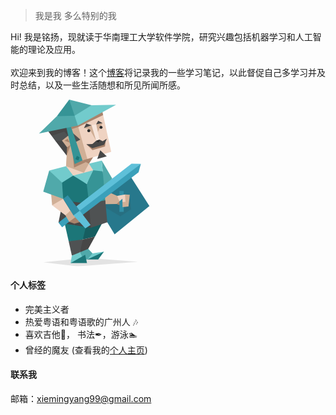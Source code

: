 <!-- ## 页面建设中 ⌛️ -->

> 我是我 多么特别的我

Hi! 我是铭扬，现就读于华南理工大学软件学院，研究兴趣包括机器学习和人工智能的理论及应用。  
<br>
欢迎来到我的博客！这个[博客](https://meyer99.github.io/)将记录我的一些学习笔记，以此督促自己多学习并及时总结，以及一些生活随想和所见所闻所感。

<?xml version="1.0" encoding="UTF-8"?>
<svg xmlns="http://www.w3.org/2000/svg" xmlns:xlink="http://www.w3.org/1999/xlink" width="200pt" height="200pt" viewBox="0 0 200 200" version="1.1">
<defs>
<filter id="alpha" filterUnits="objectBoundingBox" x="0%" y="0%" width="100%" height="100%">
  <feColorMatrix type="matrix" in="SourceGraphic" values="0 0 0 0 1 0 0 0 0 1 0 0 0 0 1 0 0 0 1 0"/>
</filter>
<mask id="mask0">
  <g filter="url(#alpha)">
<rect x="0" y="0" width="200" height="200" style="fill:rgb(0%,0%,0%);fill-opacity:0.101961;stroke:none;"/>
  </g>
</mask>
<clipPath id="clip1">
  <rect x="0" y="0" width="200" height="200"/>
</clipPath>
<g id="surface5" clip-path="url(#clip1)">
<path style=" stroke:none;fill-rule:evenodd;fill:rgb(16.862745%,16.862745%,16.862745%);fill-opacity:1;" d="M 143.175781 114.261719 L 144.679688 131.554688 L 131.898438 140.066406 L 108.636719 126.390625 L 126.691406 119.605469 Z M 143.175781 114.261719 "/>
</g>
<mask id="mask1">
  <g filter="url(#alpha)">
<rect x="0" y="0" width="200" height="200" style="fill:rgb(0%,0%,0%);fill-opacity:0.101961;stroke:none;"/>
  </g>
</mask>
<clipPath id="clip2">
  <rect x="0" y="0" width="200" height="200"/>
</clipPath>
<g id="surface8" clip-path="url(#clip2)">
<path style=" stroke:none;fill-rule:evenodd;fill:rgb(0%,0%,0%);fill-opacity:1;" d="M 152.960938 194.628906 L 91.640625 189.890625 L 39.460938 195.148438 L 80.699219 200.054688 Z M 152.960938 194.628906 "/>
</g>
</defs>
<g id="surface1">
<path style=" stroke:none;fill-rule:evenodd;fill:rgb(15.294118%,47.058824%,54.901961%);fill-opacity:1;" d="M 116.136719 147.285156 L 124.941406 161.679688 L 166.695312 127.773438 L 138.785156 83.859375 L 124.578125 93.75 L 117.03125 97.890625 L 112.328125 104.933594 L 110.015625 132.21875 Z M 116.136719 147.285156 "/>
<use xlink:href="#surface5" mask="url(#mask0)"/>
<path style=" stroke:none;fill-rule:evenodd;fill:rgb(66.27451%,51.764706%,42.352941%);fill-opacity:1;" d="M 127.359375 125.214844 L 134.453125 128.03125 L 136.445312 116.765625 L 128.679688 119.605469 Z M 127.359375 125.214844 "/>
<path style=" stroke:none;fill-rule:evenodd;fill:rgb(81.568627%,68.627451%,58.823529%);fill-opacity:1;" d="M 120.84375 112.324219 L 112.203125 116.273438 L 114.023438 125.390625 L 127.359375 125.214844 L 130.765625 122.160156 L 132.015625 119.605469 L 128.019531 115.5 Z M 120.84375 112.324219 "/>
<use xlink:href="#surface8" mask="url(#mask1)"/>
<path style=" stroke:none;fill-rule:evenodd;fill:rgb(8.627451%,36.862745%,37.647059%);fill-opacity:1;" d="M 110.886719 146.574219 L 101.359375 164.394531 L 86.773438 167.734375 L 86.863281 146.601562 Z M 110.886719 146.574219 "/>
<path style=" stroke:none;fill-rule:evenodd;fill:rgb(27.843137%,27.843137%,27.843137%);fill-opacity:1;" d="M 101.359375 164.394531 L 93.28125 179.078125 L 90.363281 183.285156 L 83.46875 183.285156 L 83.113281 174.679688 L 86.773438 167.734375 Z M 101.359375 164.394531 "/>
<path style=" stroke:none;fill-rule:evenodd;fill:rgb(31.372549%,66.27451%,66.666667%);fill-opacity:1;" d="M 93.28125 179.078125 L 98.414062 184.53125 L 98.828125 189.75 L 92.238281 191.785156 L 83.640625 191.785156 L 83.46875 183.285156 Z M 93.28125 179.078125 "/>
<path style=" stroke:none;fill-rule:evenodd;fill:rgb(81.568627%,68.627451%,58.823529%);fill-opacity:1;" d="M 64.546875 112.15625 L 48.816406 113.941406 L 49.949219 126.765625 L 58.679688 127.054688 L 63.199219 119.089844 Z M 64.546875 112.15625 "/>
<path style=" stroke:none;fill-rule:evenodd;fill:rgb(31.372549%,66.27451%,66.666667%);fill-opacity:1;" d="M 64.03125 97.390625 L 63.101562 107.574219 L 63.199219 119.089844 L 39.289062 110.523438 L 46.425781 85.070312 Z M 64.03125 97.390625 "/>
<path style=" stroke:none;fill-rule:evenodd;fill:rgb(31.372549%,66.27451%,66.666667%);fill-opacity:1;" d="M 109.476562 73.171875 L 110.664062 86.019531 L 110.210938 93.039062 L 112.328125 104.933594 L 122.09375 94.78125 Z M 109.476562 73.171875 "/>
<path style=" stroke:none;fill-rule:evenodd;fill:rgb(10.980392%,46.27451%,47.058824%);fill-opacity:1;" d="M 64.546875 146.574219 L 69.828125 170.023438 L 76.894531 170.453125 L 86.773438 167.734375 L 90.929688 150.484375 L 76.671875 150.296875 Z M 64.546875 146.574219 "/>
<path style=" stroke:none;fill-rule:evenodd;fill:rgb(30.980392%,32.156863%,32.54902%);fill-opacity:1;" d="M 86.773438 167.734375 L 69.828125 170.023438 L 73.644531 187.054688 L 79.039062 186.140625 L 83.46875 183.285156 Z M 86.773438 167.734375 "/>
<path style=" stroke:none;fill-rule:evenodd;fill:rgb(44.705882%,79.607843%,80%);fill-opacity:1;" d="M 83.46875 183.285156 L 73.644531 187.054688 L 72.144531 196.214844 L 82.46875 193.554688 L 86.773438 190.089844 Z M 83.46875 183.285156 "/>
<path style=" stroke:none;fill-rule:evenodd;fill:rgb(93.72549%,82.745098%,76.078431%);fill-opacity:1;" d="M 111.183594 18.585938 L 120.84375 62.664062 L 99.128906 69.195312 L 94.363281 73.929688 L 94.128906 76.859375 L 104.316406 84.390625 L 87.503906 94.054688 L 67.65625 92.714844 L 66.648438 79.953125 L 68.351562 57.203125 L 59.886719 49.984375 L 67.070312 39.996094 L 78.859375 49.285156 L 81.503906 47.828125 L 67.070312 34.214844 L 70.703125 29.671875 Z M 111.183594 18.585938 "/>
<path style=" stroke:none;fill-rule:evenodd;fill:rgb(21.176471%,58.039216%,58.823529%);fill-opacity:1;" d="M 110.664062 86.019531 L 104.863281 82.726562 L 99.246094 84.828125 L 94.625 93.023438 L 91.460938 101.265625 L 91.585938 109.863281 L 94.363281 125.039062 L 101.386719 126.390625 L 113.703125 120.894531 L 112.328125 104.933594 Z M 110.664062 86.019531 "/>
<path style=" stroke:none;fill-rule:evenodd;fill:rgb(10.980392%,46.27451%,47.058824%);fill-opacity:1;" d="M 91.460938 101.265625 L 84.015625 95.523438 L 75.214844 91.136719 L 66.59375 94.054688 L 61.890625 99.578125 L 63.199219 119.089844 L 63.664062 123.851562 L 82.789062 128.25 L 94.363281 125.039062 Z M 91.460938 101.265625 "/>
<path style=" stroke:none;fill-rule:evenodd;fill:rgb(81.568627%,68.627451%,58.823529%);fill-opacity:1;" d="M 88.109375 34.085938 L 94.828125 35.464844 L 102.789062 49.285156 L 101.015625 37.269531 L 97.335938 30.710938 Z M 88.109375 34.085938 "/>
<path style=" stroke:none;fill-rule:evenodd;fill:rgb(81.568627%,68.627451%,58.823529%);fill-opacity:1;" d="M 102.789062 29.671875 L 110.449219 28.109375 L 103.863281 40.828125 Z M 102.789062 29.671875 "/>
<path style=" stroke:none;fill-rule:evenodd;fill:rgb(66.27451%,51.764706%,42.352941%);fill-opacity:1;" d="M 91.101562 53.570312 L 98.371094 60.585938 L 113.398438 56.191406 L 114.023438 50.585938 L 104.214844 54.21875 Z M 91.101562 53.570312 "/>
<path style=" stroke:none;fill-rule:evenodd;fill:rgb(81.568627%,68.627451%,58.823529%);fill-opacity:1;" d="M 80.835938 31.101562 L 92.523438 72.386719 L 94.363281 73.171875 L 94.128906 76.859375 L 88.078125 87.761719 L 66.648438 79.953125 L 67.40625 67.066406 L 65.84375 61.015625 L 65.371094 56.433594 L 59.886719 48.378906 L 68.746094 41.433594 L 78.761719 50.585938 L 81.503906 47.828125 L 75.28125 40.441406 L 70.921875 31.464844 Z M 80.835938 31.101562 "/>
<path style=" stroke:none;fill-rule:evenodd;fill:rgb(66.27451%,51.764706%,42.352941%);fill-opacity:1;" d="M 86.421875 72.925781 L 94.128906 76.859375 L 99.128906 69.195312 Z M 86.421875 72.925781 "/>
<path style=" stroke:none;fill-rule:evenodd;fill:rgb(66.27451%,51.764706%,42.352941%);fill-opacity:1;" d="M 67.851562 57.203125 L 72.140625 54.179688 L 67.40625 67.066406 L 65.84375 61.015625 Z M 67.851562 57.203125 "/>
<path style=" stroke:none;fill-rule:evenodd;fill:rgb(66.27451%,51.764706%,42.352941%);fill-opacity:1;" d="M 111.183594 18.585938 L 81.308594 32.746094 L 73.554688 35.40625 L 71.878906 31.429688 L 109.800781 13.304688 L 110.40625 15.015625 Z M 111.183594 18.585938 "/>
<path style=" stroke:none;fill-rule:evenodd;fill:rgb(66.27451%,51.764706%,42.352941%);fill-opacity:1;" d="M 86.421875 72.925781 L 90.710938 74.871094 L 76.289062 81.496094 L 74.871094 67.855469 Z M 86.421875 72.925781 "/>
<path style=" stroke:none;fill-rule:evenodd;fill:rgb(30.980392%,32.156863%,32.54902%);fill-opacity:1;" d="M 69.859375 33.5 L 75.28125 40.441406 L 83.824219 47.984375 L 78.761719 50.585938 L 69.191406 43.371094 L 61.746094 49.15625 L 59.886719 52.59375 L 53.675781 49.324219 L 49.359375 43.539062 L 58.753906 31.488281 Z M 69.859375 33.5 "/>
<path style=" stroke:none;fill-rule:evenodd;fill:rgb(27.843137%,27.843137%,27.843137%);fill-opacity:1;" d="M 110.449219 28.109375 L 105.253906 25.386719 L 102.789062 29.671875 Z M 110.449219 28.109375 "/>
<path style=" stroke:none;fill-rule:evenodd;fill:rgb(27.843137%,27.843137%,27.843137%);fill-opacity:1;" d="M 97.335938 30.710938 L 90.96875 28.761719 L 88.109375 34.085938 Z M 97.335938 30.710938 "/>
<path style=" stroke:none;fill-rule:evenodd;fill:rgb(27.843137%,27.843137%,27.843137%);fill-opacity:1;" d="M 69.191406 43.371094 L 64.476562 38.25 L 49.359375 43.539062 L 45.574219 38.464844 L 56.898438 32.46875 L 69.550781 31.113281 Z M 69.191406 43.371094 "/>
<path style=" stroke:none;fill-rule:evenodd;fill:rgb(27.843137%,27.843137%,27.843137%);fill-opacity:1;" d="M 61.746094 49.15625 L 53.675781 49.324219 L 67.40625 67.066406 L 67.851562 57.203125 Z M 61.746094 49.15625 "/>
<path style=" stroke:none;fill-rule:evenodd;fill:rgb(27.843137%,27.843137%,27.843137%);fill-opacity:1;" d="M 113.703125 120.894531 L 113.15625 136.71875 L 116.136719 147.285156 L 112.296875 145.855469 L 109.886719 148.074219 L 96.390625 153.710938 L 57.59375 147.640625 L 62.910156 120.894531 L 94.363281 125.039062 Z M 113.703125 120.894531 "/>
<path style=" stroke:none;fill-rule:evenodd;fill:rgb(30.980392%,32.156863%,32.54902%);fill-opacity:1;" d="M 94.363281 125.039062 L 96.390625 153.710938 L 116.136719 147.285156 L 113.703125 120.894531 Z M 94.363281 125.039062 "/>
<path style=" stroke:none;fill-rule:evenodd;fill:rgb(27.843137%,27.843137%,27.843137%);fill-opacity:1;" d="M 106.945312 47.984375 L 102.789062 49.285156 L 98.246094 53.308594 L 91.101562 53.570312 L 98.109375 58.246094 L 112.398438 54.21875 L 115.644531 46.945312 L 110.578125 49.933594 Z M 106.945312 47.984375 "/>
<path style=" stroke:none;fill-rule:evenodd;fill:rgb(27.843137%,27.843137%,27.843137%);fill-opacity:1;" d="M 107.726562 60.714844 L 104.085938 71.234375 L 115.515625 68.121094 Z M 107.726562 60.714844 "/>
<path style=" stroke:none;fill-rule:evenodd;fill:rgb(66.27451%,51.764706%,42.352941%);fill-opacity:1;" d="M 68.640625 46.804688 L 64.929688 49.304688 L 71.160156 51.554688 Z M 68.640625 46.804688 "/>
<path style=" stroke:none;fill-rule:evenodd;fill:rgb(93.72549%,82.745098%,76.078431%);fill-opacity:1;" d="M 63.199219 119.089844 L 72.328125 133.75 L 70.609375 139.300781 L 65.820312 138.828125 L 49.949219 126.765625 Z M 63.199219 119.089844 "/>
<path style=" stroke:none;fill-rule:evenodd;fill:rgb(22.745098%,62.745098%,72.941176%);fill-opacity:1;" d="M 67.261719 140.066406 L 57.59375 147.640625 L 61.929688 153.140625 L 71.996094 145.375 L 70.140625 142.625 Z M 67.261719 140.066406 "/>
<path style=" stroke:none;fill-rule:evenodd;fill:rgb(44.705882%,79.607843%,80%);fill-opacity:1;" d="M 99.246094 84.828125 L 91.460938 101.265625 L 75.214844 91.136719 L 89.753906 87.320312 Z M 99.246094 84.828125 "/>
<path style=" stroke:none;fill-rule:evenodd;fill:rgb(96.862745%,90.196078%,86.27451%);fill-opacity:1;" d="M 102.789062 29.671875 L 106.945312 47.984375 L 102.789062 49.285156 L 97.335938 30.710938 Z M 102.789062 29.671875 "/>
<path style=" stroke:none;fill-rule:evenodd;fill:rgb(21.176471%,58.039216%,58.823529%);fill-opacity:1;" d="M 72.65625 32.789062 L 86.421875 72.925781 L 77.070312 77.339844 L 67.070312 33.714844 L 69.550781 31.113281 Z M 72.65625 32.789062 "/>
<path style=" stroke:none;fill-rule:evenodd;fill:rgb(31.372549%,66.27451%,66.666667%);fill-opacity:1;" d="M 34.203125 40.710938 L 80.835938 31.101562 L 78.125 14.390625 L 55.640625 19.929688 Z M 34.203125 40.710938 "/>
<path style=" stroke:none;fill-rule:evenodd;fill:rgb(44.705882%,79.607843%,80%);fill-opacity:1;" d="M 76.941406 19.28125 L 80.316406 11.726562 L 97.335938 6.808594 L 126.691406 6.160156 L 80.835938 31.101562 Z M 76.941406 19.28125 "/>
<path style=" stroke:none;fill-rule:evenodd;fill:rgb(31.372549%,66.27451%,66.666667%);fill-opacity:1;" d="M 97.335938 6.808594 L 70.445312 0.0546875 L 69.550781 14.390625 L 76.941406 19.28125 Z M 97.335938 6.808594 "/>
<path style=" stroke:none;fill-rule:evenodd;fill:rgb(21.176471%,58.039216%,58.823529%);fill-opacity:1;" d="M 70.445312 0.0546875 L 55.640625 19.929688 L 76.941406 19.28125 Z M 70.445312 0.0546875 "/>
<path style=" stroke:none;fill-rule:evenodd;fill:rgb(10.980392%,46.27451%,47.058824%);fill-opacity:1;" d="M 82.914062 69.15625 L 79.671875 67.46875 L 77.71875 71.363281 L 81.484375 72.925781 Z M 82.914062 69.15625 "/>
<path style=" stroke:none;fill-rule:evenodd;fill:rgb(16.862745%,16.862745%,16.862745%);fill-opacity:1;" d="M 106.945312 47.984375 L 105.75 51.554688 L 102.789062 49.285156 Z M 106.945312 47.984375 "/>
<path style=" stroke:none;fill-rule:nonzero;fill:rgb(16.862745%,16.862745%,16.862745%);fill-opacity:1;" d="M 110.449219 33.246094 C 110.449219 34.246094 109.636719 35.058594 108.636719 35.058594 C 107.632812 35.058594 106.820312 34.246094 106.820312 33.246094 C 106.820312 32.242188 107.632812 31.429688 108.636719 31.429688 C 109.636719 31.429688 110.449219 32.242188 110.449219 33.246094 Z M 110.449219 33.246094 "/>
<path style=" stroke:none;fill-rule:nonzero;fill:rgb(16.862745%,16.862745%,16.862745%);fill-opacity:1;" d="M 95.769531 37.269531 C 95.769531 38.273438 94.957031 39.085938 93.953125 39.085938 C 92.953125 39.085938 92.140625 38.273438 92.140625 37.269531 C 92.140625 36.269531 92.953125 35.453125 93.953125 35.453125 C 94.957031 35.453125 95.769531 36.269531 95.769531 37.269531 Z M 95.769531 37.269531 "/>
<path style=" stroke:none;fill-rule:evenodd;fill:rgb(44.705882%,79.607843%,80%);fill-opacity:1;" d="M 66.648438 79.953125 L 46.425781 85.070312 L 61.890625 99.578125 L 75.214844 91.136719 Z M 66.648438 79.953125 "/>
<path style=" stroke:none;fill-rule:evenodd;fill:rgb(44.705882%,79.607843%,80%);fill-opacity:1;" d="M 94.128906 76.859375 L 99.246094 84.828125 L 110.664062 86.019531 L 109.476562 73.171875 Z M 94.128906 76.859375 "/>
<path style=" stroke:none;fill-rule:evenodd;fill:rgb(81.568627%,68.627451%,58.823529%);fill-opacity:1;" d="M 71.996094 133.210938 L 74.753906 133.75 L 81.113281 142.175781 L 84.441406 146.574219 L 77.734375 145.390625 L 70.433594 146.574219 L 65.820312 138.828125 Z M 71.996094 133.210938 "/>
<path style=" stroke:none;fill-rule:evenodd;fill:rgb(66.27451%,51.764706%,42.352941%);fill-opacity:1;" d="M 70.433594 146.574219 L 79.34375 139.828125 L 84.441406 146.574219 L 76.746094 148.890625 Z M 70.433594 146.574219 "/>
<path style=" stroke:none;fill-rule:evenodd;fill:rgb(36.862745%,75.294118%,85.098039%);fill-opacity:1;" d="M 79.039062 128.070312 L 145.238281 76.890625 L 156.425781 77.011719 L 120.980469 107.050781 L 82.984375 135.300781 Z M 79.039062 128.070312 "/>
<path style=" stroke:none;fill-rule:evenodd;fill:rgb(22.745098%,62.745098%,72.941176%);fill-opacity:1;" d="M 86.863281 138.28125 L 153.683594 87.238281 L 156.425781 77.011719 L 83.113281 133.300781 L 83.574219 136.886719 Z M 86.863281 138.28125 "/>
<path style=" stroke:none;fill-rule:evenodd;fill:rgb(19.215686%,56.078431%,65.098039%);fill-opacity:1;" d="M 75.554688 139.015625 L 63.199219 119.089844 L 68.648438 114.738281 L 83.113281 133.300781 L 83.113281 138.28125 Z M 75.554688 139.015625 "/>
<path style=" stroke:none;fill-rule:evenodd;fill:rgb(36.862745%,75.294118%,85.098039%);fill-opacity:1;" d="M 83.113281 133.300781 L 75.554688 139.015625 L 89.839844 154.519531 L 96.140625 150.304688 Z M 83.113281 133.300781 "/>
<path style=" stroke:none;fill-rule:evenodd;fill:rgb(10.980392%,46.27451%,47.058824%);fill-opacity:1;" d="M 91.808594 196.214844 L 89.578125 186.253906 L 72.144531 196.214844 Z M 91.808594 196.214844 "/>
<path style=" stroke:none;fill-rule:evenodd;fill:rgb(44.705882%,79.607843%,80%);fill-opacity:1;" d="M 112.140625 182.429688 L 98.414062 184.53125 L 92.238281 191.785156 L 103.265625 189.75 Z M 112.140625 182.429688 "/>
<path style=" stroke:none;fill-rule:evenodd;fill:rgb(10.980392%,46.27451%,47.058824%);fill-opacity:1;" d="M 92.238281 191.785156 L 112.140625 182.429688 L 105.25 191.785156 Z M 92.238281 191.785156 "/>
<path style=" stroke:none;fill-rule:nonzero;fill:rgb(19.215686%,56.078431%,65.098039%);fill-opacity:1;" d="M 130.765625 109.648438 L 135.878906 109.648438 L 135.878906 134.675781 L 130.765625 134.675781 Z M 130.765625 109.648438 "/>
<path style=" stroke:none;fill-rule:evenodd;fill:rgb(81.568627%,68.627451%,58.823529%);fill-opacity:1;" d="M 143.175781 114.261719 L 141.570312 128.289062 L 134.453125 129.03125 L 134.378906 122.765625 L 137.445312 113.855469 Z M 143.175781 114.261719 "/>
<path style=" stroke:none;fill-rule:evenodd;fill:rgb(93.72549%,82.745098%,76.078431%);fill-opacity:1;" d="M 128.019531 115.5 L 130.765625 122.160156 L 134.304688 118.828125 L 134.378906 122.765625 L 137.945312 122.664062 L 137.445312 113.855469 Z M 128.019531 115.5 "/>
</g>
</svg>

#### 个人标签
- 完美主义者
- 热爱粤语和粤语歌的广州人 🎶
- 喜欢吉他🎸， 书法✒，游泳🏊‍
- 曾经的魔友 (查看我的[个人主页](https://www.worldcubeassociation.org/persons/2014XIEM01))

#### 联系我
邮箱：xiemingyang99@gmail.com
